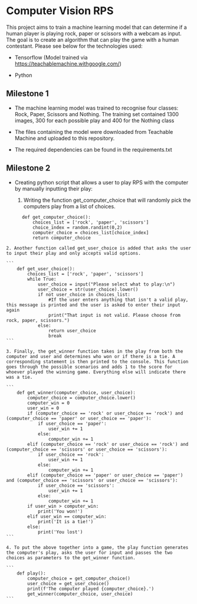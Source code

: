 # Computer Vision RPS

This project aims to train a machine learning model that can determine if a human player is playing rock, paper or scissors with a webcam as input. The goal is to create an algorithm that can play the game with a human contestant. Please see below for the technologies used:

- Tensorflow (Model trained via https://teachablemachine.withgoogle.com/)

- Python


## Milestone 1

- The machine learning model was trained to recognise four classes: Rock, Paper, Scissors and Nothing. The training set contained 1300 images, 300 for each possible play and 400 for the Nothing class

- The files containing the model were downloaded from Teachable Machine and uploaded to this repository.

- The required dependencies can be found in the requirements.txt

## Milestone 2

 - Creating python script that allows a user to play RPS with the computer by manually inputting their play:

    1. Writing the function get_computer_choice that will randomly pick the computers play from a list of choices.

  ```
        def get_computer_choice():
            choices_list = ['rock', 'paper', 'scissors']
            choice_index = random.randint(0,2)
            computer_choice = choices_list[choice_index]
            return computer_choice
  ```

    2. Another function called get_user_choice is added that asks the user to input their play and only accepts valid options.

    ```
        def get_user_choice():
            choices_list = ['rock', 'paper', 'scissors']
            while True:
                user_choice = input("Please select what to play:\n")
                user_choice = str(user_choice).lower()
                if not user_choice in choices_list:
                    #If the user enters anything that isn't a valid play, this message is printed and the user is asked to enter their input again
                    print("That input is not valid. Please choose from rock, paper, scissors.")
                else:
                    return user_choice
                    break
    ```

    3. Finally, the get_winner function takes in the play from both the computer and user and determines who won or if there is a tie. A corresponding statement is then printed to the console. This function goes through the possible scenarios and adds 1 to the score for whoever played the winning game. Everything else will indicate there was a tie.

    ```
        def get_winner(computer_choice, user_choice):
            computer_choice = computer_choice.lower()
            computer_win = 0
            user_win = 0
            if (computer_choice == 'rock' or user_choice == 'rock') and (computer_choice == 'paper' or user_choice == 'paper'):
                if user_choice == 'paper':
                    user_win += 1
                else:
                    computer_win += 1
            elif (computer_choice == 'rock' or user_choice == 'rock') and (computer_choice == 'scissors' or user_choice == 'scissors'):
                if user_choice == 'rock':
                    user_win += 1
                else:
                    computer_win += 1
            elif (computer_choice == 'paper' or user_choice == 'paper') and (computer_choice == 'scissors' or user_choice == 'scissors'):
                if user_choice == 'scissors':
                    user_win += 1
                else:
                    computer_win += 1
            if user_win > computer_win:
                print('You won!')
            elif user_win == computer_win:
                print('It is a tie!')
            else:
                print('You lost')
    ```

    4. To put the above together into a game, the play function generates the computer's play, asks the user for input and passes the two choices as parameters to the get_winner function.

    ```
        def play():
            computer_choice = get_computer_choice()
            user_choice = get_user_choice()
            print(f'The computer played {computer_choice}.')
            get_winner(computer_choice, user_choice)
    ```

